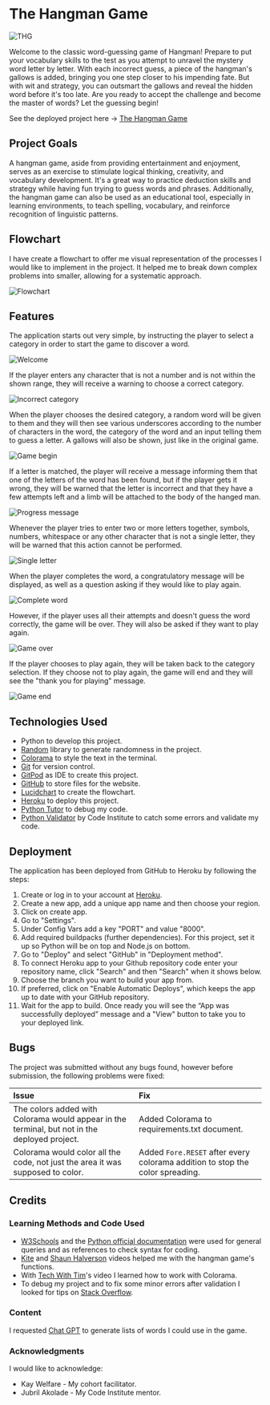 # The Hangman Game
![THG](documentation/terminal.png)

Welcome to the classic word-guessing game of Hangman! Prepare to put your vocabulary skills to the test as you attempt to unravel the mystery word letter by letter. With each incorrect guess, a piece of the hangman's gallows is added, bringing you one step closer to his impending fate. But with wit and strategy, you can outsmart the gallows and reveal the hidden word before it's too late. Are you ready to accept the challenge and become the master of words? Let the guessing begin!

See the deployed project here → [The Hangman Game](https://pp3-the-hangman-game-a071f31abd98.herokuapp.com/)


## Project Goals

A hangman game, aside from providing entertainment and enjoyment, serves as an exercise to stimulate logical thinking, creativity, and vocabulary development. It's a great way to practice deduction skills and strategy while having fun trying to guess words and phrases. Additionally, the hangman game can also be used as an educational tool, especially in learning environments, to teach spelling, vocabulary, and reinforce recognition of linguistic patterns.


## Flowchart

I have create a flowchart to offer me visual representation of the processes I would like to implement in the project. It helped me to break down complex problems into smaller, allowing for a systematic approach.

![Flowchart](documentation/flowchart.png)


## Features

The application starts out very simple, by instructing the player to select a category in order to start the game to discover a word.

![Welcome](documentation/1.png)

If the player enters any character that is not a number and is not within the shown range, they will receive a warning to choose a correct category.

![Incorrect category](documentation/2.png)

When the player chooses the desired category, a random word will be given to them and they will then see various underscores according to the number of characters in the word, the category of the word and an input telling them to guess a letter. A gallows will also be shown, just like in the original game.

![Game begin](documentation/3.png)

If a letter is matched, the player will receive a message informing them that one of the letters of the word has been found, but if the player gets it wrong, they will be warned that the letter is incorrect and that they have a few attempts left and a limb will be attached to the body of the hanged man.

![Progress message](documentation/4.png)

Whenever the player tries to enter two or more letters together, symbols, numbers, whitespace or any other character that is not a single letter, they will be warned that this action cannot be performed.

![Single letter](documentation/5.png)

When the player completes the word, a congratulatory message will be displayed, as well as a question asking if they would like to play again.

![Complete word](documentation/6.png)

However, if the player uses all their attempts and doesn't guess the word correctly, the game will be over. They will also be asked if they want to play again.

![Game over](documentation/7.png)

If the player chooses to play again, they will be taken back to the category selection. If they choose not to play again, the game will end and they will see the "thank you for playing" message.

![Game end](documentation/8.png)


## Technologies Used
- Python to develop this project.
- [Random](https://docs.python.org/3/library/random.html) library to generate randomness in the project.
- [Colorama](https://pypi.org/project/colorama/) to style the text in the terminal.
- [Git](https://git-scm.com/) for version control.
- [GitPod](https://www.gitpod.io/) as IDE to create this project.
- [GitHub](https://github.com/) to store files for the website.
- [Lucidchart](https://www.lucidchart.com/) to create the flowchart.
- [Heroku](https://www.heroku.com/) to deploy this project.
- [Python Tutor](https://pythontutor.com/) to debug my code.
- [Python Validator](https://pep8ci.herokuapp.com/#) by Code Institute to catch some errors and validate my code.


## Deployment

The application has been deployed from GitHub to Heroku by following the steps:

1. Create or log in to your account at [Heroku](https://www.heroku.com/).
2. Create a new app, add a unique app name and then choose your region.
3. Click on create app.
4. Go to "Settings".
5. Under Config Vars add a key "PORT" and value "8000".
6. Add required buildpacks (further dependencies). For this project, set it up so Python will be on top and Node.js on bottom.
7. Go to "Deploy" and select "GitHub" in "Deployment method".
8. To connect Heroku app to your Github repository code enter your repository name, click "Search" and then "Search" when it shows below.
9. Choose the branch you want to build your app from.
10. If preferred, click on "Enable Automatic Deploys", which keeps the app up to date with your GitHub repository.
11. Wait for the app to build. Once ready you will see the “App was successfully deployed” message and a "View" button to take you to your deployed link.


## Bugs

The project was submitted without any bugs found, however before submission, the following problems were fixed:

| Issue | Fix |
| :--- | :--- |
| The colors added with Colorama would appear in the terminal, but not in the deployed project. | Added Colorama to requirements.txt document. |
| Colorama would color all the code, not just the area it was supposed to color. | Added `Fore.RESET` after every colorama addition to stop the color spreading. |


## Credits

### Learning Methods and Code Used

* [W3Schools](https://www.w3schools.com/) and the [Python official documentation](https://docs.python.org/3/index.html) were used for general queries and as references to check syntax for coding.
* [Kite](https://youtu.be/m4nEnsavl6w?si=Ui5F1RSyijoSaqpE) and [Shaun Halverson](https://youtu.be/pFvSb7cb_Us?si=YHWWJJYFXczljek3) videos helped me with the hangman game's functions.
* With [Tech With Tim](https://youtu.be/u51Zjlnui4Y?si=xJkWXebLSjXS8wOq)'s video I learned how to work with Colorama.
* To debug my project and to fix some minor errors after validation I looked for tips on [Stack Overflow](https://stackoverflow.com/).

### Content

I requested [Chat GPT](https://chat.openai.com/) to generate lists of words I could use in the game.

### Acknowledgments

I would like to acknowledge:

- Kay Welfare - My cohort facilitator.
- Jubril Akolade - My Code Institute mentor.